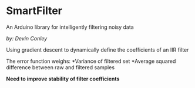 SmartFilter
============
An Arduino library for intelligently filtering noisy data

_by: Devin Conley_

Using gradient descent to dynamically define the coefficients of an IIR filter

The error function weighs:
*Variance of filtered set
*Average squared difference between raw and filtered samples


**Need to improve stability of filter coefficients**